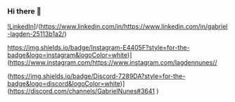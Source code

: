 ### Hi there 👋

[!LinkedIn](https://img.shields.io/badge/LinkedIn-0077B5?style=for-the-badge&logo=linkedin&logoColor=white)]/(https://www.linkedin.com/in/https://www.linkedin.com/in/gabriel-lagden-25113b1a2/)

https://img.shields.io/badge/Instagram-E4405F?style=for-the-badge&logo=instagram&logoColor=white)](https://www.instagram.com/https://www.instagram.com/lagdennunes//

(https://img.shields.io/badge/Discord-7289DA?style=for-the-badge&logo=discord&logoColor=white)](https://discord.com/channels/GabrielNunes#3641
)

